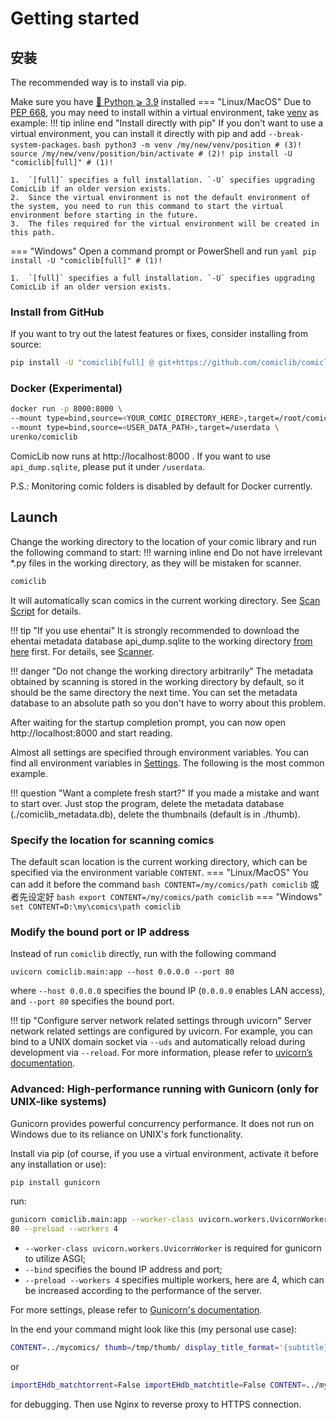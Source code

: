 # Getting started

## 安装

The recommended way is to install via pip.

Make sure you have [🐍 Python ⩾ 3.9](https://www.python.org/downloads/) installed
=== "Linux/MacOS"
    Due to [PEP 668](https://peps.python.org/pep-0668/), you may need to install within a virtual environment, take [venv](https://docs.python.org/zh-cn/3/library/venv.html) as example:
    !!! tip inline end "Install directly with pip"
        If you don't want to use a virtual environment, you can install it directly with pip and add `--break-system-packages`.
    ``` bash
    python3 -m venv /my/new/venv/position # (3)!
    source /my/new/venv/position/bin/activate # (2)!
    pip install -U "comiclib[full]" # (1)!
    ```
    
    1.  `[full]` specifies a full installation. `-U` specifies upgrading ComicLib if an older version exists.
    2.  Since the virtual environment is not the default environment of the system, you need to run this command to start the virtual environment before starting in the future.
    3.  The files required for the virtual environment will be created in this path.

=== "Windows"
    Open a command prompt or PowerShell and run
    ``` yaml
    pip install -U "comiclib[full]" # (1)!
    ```
    
    1.  `[full]` specifies a full installation. `-U` specifies upgrading ComicLib if an older version exists.

### Install from GitHub

If you want to try out the latest features or fixes, consider installing from source:
``` bash
pip install -U "comiclib[full] @ git+https://github.com/comiclib/comiclib.git"
```

### Docker (Experimental)

``` bash
docker run -p 8000:8000 \
--mount type=bind,source=<YOUR_COMIC_DIRECTORY_HERE>,target=/root/comiclib \
--mount type=bind,source=<USER_DATA_PATH>,target=/userdata \
urenko/comiclib
```
ComicLib now runs at http://localhost:8000 . If you want to use `api_dump.sqlite`, please put it under `/userdata`.

P.S.: Monitoring comic folders is disabled by default for Docker currently.


## Launch

Change the working directory to the location of your comic library and run the following command to start:
!!! warning inline end
    Do not have irrelevant *.py files in the working directory, as they will be mistaken for scanner.
``` bash
comiclib
```
It will automatically scan comics in the current working directory. See [Scan Script](scanner.md) for details.

!!! tip "If you use ehentai"
    It is strongly recommended to download the ehentai metadata database api_dump.sqlite to the working directory [from here](https://sukebei.nyaa.si/user/gipaf23445) first. For details, see [Scanner](scanner.md#30-importehdbpy).

!!! danger "Do not change the working directory arbitrarily"
    The metadata obtained by scanning is stored in the working directory by default, so it should be the same directory the next time.
    You can set the metadata database to an absolute path so you don't have to worry about this problem.

After waiting for the startup completion prompt, you can now open http://localhost:8000 and start reading.

Almost all settings are specified through environment variables. You can find all environment variables in [Settings](settings.md). The following is the most common example.

!!! question "Want a complete fresh start?"
    If you made a mistake and want to start over.
    Just stop the program, delete the metadata database (./comiclib_metadata.db), delete the thumbnails (default is in ./thumb).

### Specify the location for scanning comics

The default scan location is the current working directory, which can be specified via the environment variable `CONTENT`.
=== "Linux/MacOS"
    You can add it before the command
    ``` bash
    CONTENT=/my/comics/path comiclib
    ```
    或者先设定好
    ``` bash
    export CONTENT=/my/comics/path
    comiclib
    ```
=== "Windows"
    ```
    set CONTENT=D:\my\comics\path
    comiclib
    ```

### Modify the bound port or IP address

Instead of run `comiclib` directly, run with the following command
```
uvicorn comiclib.main:app --host 0.0.0.0 --port 80
```
where `--host 0.0.0.0` specifies the bound IP (`0.0.0.0` enables LAN access), and `--port 80` specifies the bound port.

!!! tip "Configure server network related settings through uvicorn"
    Server network related settings are configured by uvicorn.
    For example, you can bind to a UNIX domain socket via `--uds` and automatically reload during development via `--reload`.
    For more information, please refer to [uvicorn’s documentation](https://www.uvicorn.org).

### Advanced: High-performance running with Gunicorn (only for UNIX-like systems)

Gunicorn provides powerful concurrency performance. It does not run on Windows due to its reliance on UNIX's fork functionality.

Install via pip (of course, if you use a virtual environment, activate it before any installation or use):
``` bash
pip install gunicorn
```
run:
``` bash
gunicorn comiclib.main:app --worker-class uvicorn.workers.UvicornWorker --bind 0.0.0.0:
80 --preload --workers 4
```

* `--worker-class uvicorn.workers.UvicornWorker` is required for gunicorn to utilize ASGI;
* `--bind` specifies the bound IP address and port;
* `--preload --workers 4` specifies multiple workers, here are 4, which can be increased according to the performance of the server.

For more settings, please refer to [Gunicorn's documentation](https://docs.gunicorn.org/en/stable/settings.html).

In the end your command might look like this (my personal use case):
``` bash
CONTENT=../mycomics/ thumb=/tmp/thumb/ display_title_format='{subtitle}\n{title}\n{path}' gunicorn comiclib.main:app --worker-class uvicorn.workers.UvicornWorker --bind unix:/tmp/comiclib.sock --preload --workers 4
```
or
``` bash
importEHdb_matchtorrent=False importEHdb_matchtitle=False CONTENT=../mycomics/ thumb=/tmp/thumb/ display_title_format='{subtitle}\n{title}\n{path}' uvicorn comiclib.main:app --uds /tmp/comiclib.sock --reload --log-level trace
```
for debugging.
Then use Nginx to reverse proxy to HTTPS connection.

